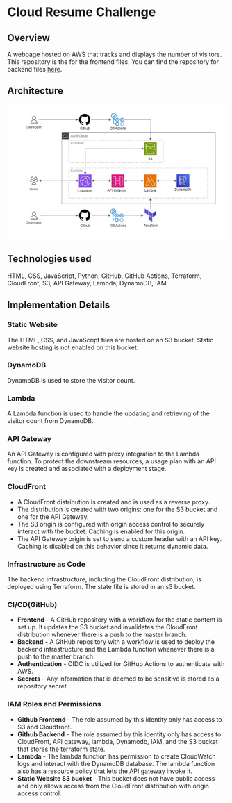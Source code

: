 
# Cloud Resume Challenge



## Overview

A webpage hosted on AWS that tracks and displays the number of visitors. This repository is the for the frontend files. You can find the repository for backend files [here](https://github.com/jax112x/CRCBack).

## Architecture

![alt text](/architecture.png "Architecture")

## Technologies used
HTML, CSS, JavaScript, Python, GitHub, GitHub Actions, Terraform, CloudFront, S3, API Gateway, Lambda, DynamoDB, IAM 


## Implementation Details

### Static Website
The HTML, CSS, and JavaScript files are hosted on an S3 bucket. Static website hosting is not enabled on this bucket.
### DynamoDB
DynamoDB is used to store the visitor count.
### Lambda
A Lambda function is used to handle the updating and retrieving of the visitor count from DynamoDB. 
### API Gateway
An API Gateway is configured with proxy integration to the Lambda function. To protect the downstream resources, a usage plan with an API key is created and associated with a deployment stage.
### CloudFront
* A CloudFront distribution is created and is used as a reverse proxy.
* The distribution is created with two origins: one for the S3 bucket and one for the API Gateway.
* The S3 origin is configured with origin access control to securely interact with the bucket. Caching is enabled for this origin.
* The API Gateway origin is set to send a custom header with an API key. Caching is disabled on this behavior since it returns dynamic data.

### Infrastructure as Code
The backend infrastructure, including the CloudFront distribution, is deployed using Terraform. The state file is stored in an s3 bucket.

### CI/CD(GitHub)
* __Frontend__ - A GitHub repository with a workflow for the static content is set up. It updates the S3 bucket and invalidates the CloudFront distribution whenever there is a push to the master branch.
* __Backend__ - A GitHub repository with a workflow is used to deploy the backend infrastructure and the Lambda function whenever there is a push to the master branch.
* __Authentication__ - OIDC is utilized for GitHub Actions to authenticate with AWS.
* __Secrets__ - Any information that is deemed to be sensitive is stored as a repository secret.

### IAM Roles and Permissions

* __Github Frontend__ - The role assumed by this identity only has access to S3 and Cloudfront.
* __Github Backend__ - The role assumed by this identity only has access to CloudFront, API gateway, lambda, Dynamodb, IAM, and the S3 bucket that stores the terraform state.
* __Lambda__ - The lambda function has permission to create CloudWatch logs and interact with the DynamoDB database. The lambda function also has a resource policy that lets the API gateway invoke it.
* __Static Website S3 bucket__ - This bucket does not have public access and only allows access from the CloudFront distribution with origin access control.
